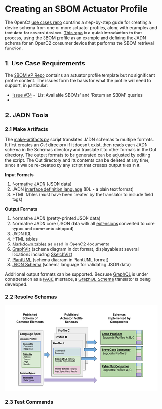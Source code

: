 # Creating an SBOM Actuator Profile
The OpenC2 [use cases repo](https://github.com/oasis-tcs/openc2-usecases/tree/main/Actuator-Profile-Schemas)
contains a step-by-step guide for creating a device schema from one or more actuator profiles,
along with examples and test data for several devices.  [This repo](https://github.com/davaya/actuator-profile)
is a quick introduction to that process, using the SBOM profile as an example
and defining the JADN schema for an OpenC2 consumer device that performs the SBOM retrieval function.

## 1. Use Case Requirements
The [SBOM AP Repo](https://github.com/oasis-tcs/openc2-ap-sbom) contains an actuator profile template but
no significant profile content.  The issues form the basis for what the profile will need to support,
in particular:
* [Issue #34](https://github.com/oasis-tcs/openc2-ap-sbom/issues/34) - 'List Available SBOMs' and 'Return an SBOM' queries
* 

## 2. JADN Tools
### 2.1 Make Artifacts

The [make-artifacts.py](make-artifacts.py) script translates JADN schemas to multiple formats.
It first creates an *Out* directory if it doesn't exist, then reads each JADN schema
in the Schemas directory and translate it to other formats in the Out directory. The output formats to be
generated can be adjusted by editing the script. The Out directory and its contents can be deleted at any
time, since it will be re-created by any script that creates output files in it.

**Input Formats**

1) [Normative JADN]() (JSON data)
2) JADN [interface definition language]() (IDL - a plain text format)
3) HTML tables (must have been created by the translator to include field tags)

**Output Formats**

1) Normative JADN (pretty-printed JSON data)
2) Normative JADN core (JSON data with all [extensions]() converted to core types and comments stripped)
3) JADN IDL
4) HTML tables
5) [Markdown tables]() as used in OpenC2 documents
6) [GraphViz](https://graphviz.org/) (schema diagram in dot format, displayable at several locations including [SketchViz](https://sketchviz.com))
7) [PlantUML](http://www.plantuml.com/) (schema diagram in PlantUML format)
8) [JSON Schema]() (schema language for validating JSON data)

Additional output formats can be supported. Because [GraphQL](https://graphql.org/) is under consideration
as a [PACE](https://github.com/opencybersecurityalliance/PACE) interface,
a [GraphQL Schema](https://graphql.org/learn/schema/) translator is being developed.

### 2.2 Resolve Schemas
![resolver](Images/resolver.png)

### 2.3 Test Commands